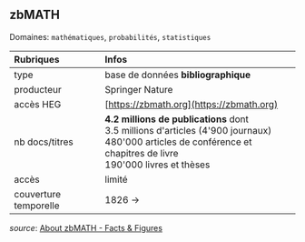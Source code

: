 ## zbMATH
Domaines: `mathématiques`, `probabilités`, `statistiques`

| Rubriques | Infos |
| :-------- | :---- |
| type | base de données **bibliographique** |
| producteur | Springer Nature |
| accès HEG | [https://zbmath.org](https://zbmath.org) |
| nb docs/titres | **4.2 millions de publications** dont <br/>3.5 millions d'articles (4'900 journaux) <br/> 480'000 articles de conférence et chapitres de livre <br/> 190'000 livres et thèses |
| accès | limité |
| couverture temporelle | 1826 -> |

*source*: [About zbMATH - Facts & Figures](https://zbmath.org/about/#id_4)
